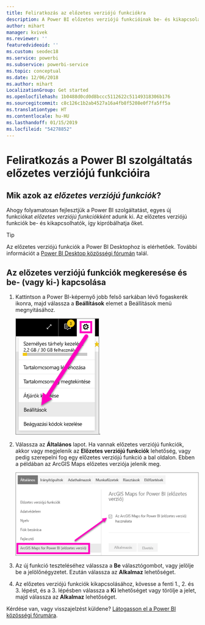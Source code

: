 ```yaml
---
title: Feliratkozás az előzetes verziójú funkciókra
description: A Power BI előzetes verziójú funkcióinak be- és kikapcsolása
author: mihart
manager: kvivek
ms.reviewer: ''
featuredvideoid: ''
ms.custom: seodec18
ms.service: powerbi
ms.subservice: powerbi-service
ms.topic: conceptual
ms.date: 12/06/2018
ms.author: mihart
LocalizationGroup: Get started
ms.openlocfilehash: 1b0488d0cd0d8bccc5112622c51149318306b176
ms.sourcegitcommit: c8c126c1b2ab4527a16a4fb8f5208e0f7fa5ff5a
ms.translationtype: HT
ms.contentlocale: hu-HU
ms.lasthandoff: 01/15/2019
ms.locfileid: "54278852"
---
```

# <a name="opt-in-for-power-bi-service-preview-features"></a>Feliratkozás a Power BI szolgáltatás előzetes verziójú funkcióira
## <a name="what-are-preview-features"></a>Mik azok az *előzetes verziójú funkciók*?
Ahogy folyamatosan fejlesztjük a Power BI szolgáltatást, egyes új funkciókat *előzetes verziójú funkciókként* adunk ki. Az előzetes verziójú funkciók be- és kikapcsolhatók, így kipróbálhatja őket.

> [!TIP]
> Az előzetes verziójú funkciók a Power BI Desktophoz is elérhetőek. További információt a [Power BI Desktop közösségi fórumán](https://community.powerbi.com/t5/Desktop/bd-p/power-bi-designer) talál.
> 
> 

## <a name="find-previews-and-turn-them-on-and-off"></a>Az előzetes verziójú funkciók megkeresése és be- (vagy ki-) kapcsolása
1. Kattintson a Power BI-képernyő jobb felső sarkában lévő fogaskerék ikonra, majd válassza a **Beállítások** elemet a Beállítások menü megnyitásához.
   
   ![Beállítások menü](./media/end-user-preview-features/power-bi-settings.png).
2. Válassza az **Általános** lapot. Ha vannak előzetes verziójú funkciók, akkor vagy megjelenik az **Előzetes verziójú funkciók** lehetőség, vagy pedig szerepelni fog egy előzetes verziójú funkció a bal oldalon.  Ebben a példában az ArcGIS Maps előzetes verziója jelenik meg. 
   
   ![Általános lap](./media/end-user-preview-features/power-bi-preview-arcgis.png)
3. Az új funkció teszteléséhez válassza a **Be** választógombot, vagy jelölje be a jelölőnégyzetet. Ezután válassza az **Alkalmaz** lehetőséget.
4. Az előzetes verziójú funkciók kikapcsolásához, kövesse a fenti 1., 2. és 3. lépést, és a 3. lépésben válassza a **Ki** lehetőséget vagy törölje a jelet, majd válassza az **Alkalmaz** lehetőséget.


Kérdése van, vagy visszajelzést küldene? [Látogasson el a Power BI közösségi fórumára](http://community.powerbi.com/t5/Navigation-Preview-Forum/bd-p/NavigationPreview).


